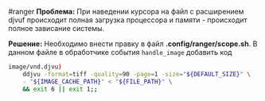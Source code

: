 #ranger
**Проблема:**  При наведении курсора на файл с расширением djvuf происходит полная загрузка процессора и памяти - происходит полное зависание системы.

**Решение:**  Необходимо внести правку в файл **.config/ranger/scope.sh**.  В данном файле в обработчике события `handle_image` добавить код
```bash 
image/vnd.djvu)
	ddjvu -format=tiff -quality=90 -page=1 -size="${DEFAULT_SIZE}" \
	- "${IMAGE_CACHE_PATH}" < "${FILE_PATH}" \
	&& exit 6 || exit 1;;

